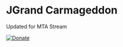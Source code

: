 # JGrand Carmageddon

Updated for MTA Stream

[![Donate](https://img.shields.io/badge/Donate-PayPal-green.svg)](https://www.paypal.me/BlueJayL)
